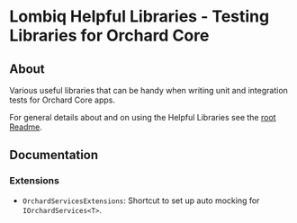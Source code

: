 # Lombiq Helpful Libraries - Testing Libraries for Orchard Core



## About

Various useful libraries that can be handy when writing unit and integration tests for Orchard Core apps.

For general details about and on using the Helpful Libraries see the [root Readme](../Readme.md).


## Documentation

### Extensions

- `OrchardServicesExtensions`: Shortcut to set up auto mocking for `IOrchardServices<T>`.

